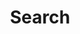 ---
title: "Search" # in any language you want
layout: "search" # necessary for search
summary: "search"
placeholder: "e.g. git, java, javascript..."
---